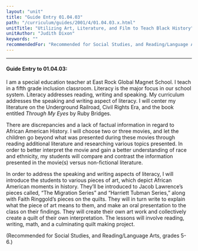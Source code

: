 ```yaml
---
layout: "unit"
title: "Guide Entry 01.04.03"
path: "/curriculum/guides/2001/4/01.04.03.x.html"
unitTitle: "Utilizing Art, Literature, and Film to Teach Black History"
unitAuthor: "Judith Dixon"
keywords: ""
recommendedFor: "Recommended for Social Studies, and Reading/Language Arts, grades 5-6."
---
```

<body>
<hr/>
 <h4>
  Guide Entry to 01.04.03:
 </h4>
 <p>
  I am a special education teacher at East Rock Global Magnet School. I teach in a fifth grade inclusion classroom. Literacy is the major focus in our school system. Literacy addresses reading, writing and speaking. My curriculum addresses the speaking and writing aspect of literacy. I will center my literature on the Underground Railroad, Civil Rights Era, and the book entitled
  <i>
   Through My Eyes
  </i>
  by Ruby Bridges.
 </p>
<p>
  There are discrepancies and a lack of factual information in regard to African American History. I will choose two or three movies, and let the children go beyond what was presented during these movies through reading additional literature and researching various topics presented. In order to better interpret the movie and gain a better understanding of race and ethnicity, my students will compare and contrast the information presented in the movie(s) versus non-fictional literature.
 </p>
<p>
  In order to address the speaking and writing aspects of literacy, I will introduce the students to various pieces of art, which depict African American moments in history. They’ll be introduced to Jacob Lawrence’s pieces called, “The Migration Series” and “Harriett Tubman Series,” along with Faith Ringgold’s pieces on the quilts. They will in turn write to explain what the piece of art means to them, and make an oral presentation to the class on their findings. They will create their own art work and collectively create a quilt of their own interpretation. The lessons will involve reading, writing, math, and a culminating quilt making project.
 </p>
<p>
  (Recommended for Social Studies, and Reading/Language Arts, grades 5-6.)
 </p>

</body>